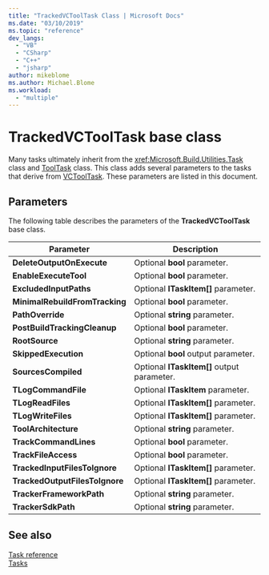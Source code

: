 ```yaml
---
title: "TrackedVCToolTask Class | Microsoft Docs"
ms.date: "03/10/2019"
ms.topic: "reference"
dev_langs:
  - "VB"
  - "CSharp"
  - "C++"
  - "jsharp"
author: mikeblome
ms.author: Michael.Blome
ms.workload:
  - "multiple"
---
```

# TrackedVCToolTask base class

Many tasks ultimately inherit from the <xref:Microsoft.Build.Utilities.Task> class and [ToolTask](/dotnet/api/microsoft.build.utilities.tooltask) class. This class adds several parameters to the tasks that derive from [VCToolTask](../msbuild/vctooltask-base-class.md). These parameters are listed in this document.

## Parameters

The following table describes the parameters of the **TrackedVCToolTask** base class.

|Parameter|Description|
|---------------|-----------------|
|**DeleteOutputOnExecute**|Optional **bool** parameter.|
|**EnableExecuteTool**|Optional **bool** parameter.|
|**ExcludedInputPaths**|Optional **ITaskItem[]** parameter.|
|**MinimalRebuildFromTracking**|Optional **bool** parameter.|
|**PathOverride**|Optional **string** parameter.|
|**PostBuildTrackingCleanup**|Optional **bool** parameter.|
|**RootSource**|Optional **string** parameter.|
|**SkippedExecution**|Optional **bool** output parameter.|
|**SourcesCompiled**|Optional **ITaskItem[]** output parameter.|
|**TLogCommandFile**|Optional **ITaskItem** parameter.|
|**TLogReadFiles**|Optional **ITaskItem[]** parameter.|
|**TLogWriteFiles**|Optional **ITaskItem[]** parameter.|
|**ToolArchitecture**|Optional **string** parameter.|
|**TrackCommandLines**|Optional **bool** parameter.|
|**TrackFileAccess**|Optional **bool** parameter.|
|**TrackedInputFilesToIgnore**|Optional **ITaskItem[]** parameter.|
|**TrackedOutputFilesToIgnore**|Optional **ITaskItem[]** parameter.|
|**TrackerFrameworkPath**|Optional **string** parameter.|
|**TrackerSdkPath**|Optional **string** parameter.|

## See also

[Task reference](../msbuild/msbuild-task-reference.md)<br/>
[Tasks](../msbuild/msbuild-tasks.md)